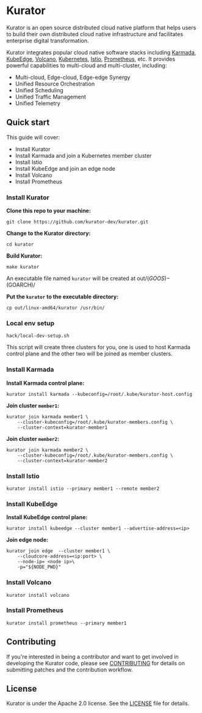 # Kurator

Kurator is an open source distributed cloud native platform that helps users to build their own distributed cloud native infrastructure and facilitates enterprise digital transformation.

Kurator integrates popular cloud native software stacks including [Karmada](https://github.com/karmada-io/karmada), [KubeEdge](https://github.com/kubeedge/kubeedge), [Volcano](https://github.com/volcano-sh/volcano), [Kubernetes](https://github.com/kubernetes/kubernetes), [Istio](https://github.com/istio/istio), [Prometheus](https://github.com/prometheus/prometheus), etc.
It provides powerful capabilities to multi-cloud and multi-cluster, including:

- Multi-cloud, Edge-cloud, Edge-edge Synergy
- Unified Resource Orchestration
- Unified Scheduling
- Unified Traffic Management
- Unified Telemetry

## Quick start

This guide will cover:

- Install Kurator
- Install Karmada and join a Kubernetes member cluster
- Install Istio
- Install KubeEdge and join an edge node
- Install Volcano
- Install Prometheus

### Install Kurator

**Clone this repo to your machine:**

```console
git clone https://github.com/kurator-dev/kurator.git
```

**Change to the Kurator directory:**

```console
cd kurator
```

**Build Kurator:**

```console
make kurator
```

An executable file named `kurator` will be created at out/$(GOOS)-$(GOARCH)/ 

**Put the `kurator`  to the executable directory:**

```console
cp out/linux-amd64/kurator /usr/bin/
```

### Local env setup

```console
hack/local-dev-setup.sh
```

This script will create three clusters for you, one is used to host Karmada control plane and the other two will be joined as member clusters.


### Install Karmada

**Install Karmada control plane:**

```console
kurator install karmada --kubeconfig=/root/.kube/kurator-host.config
```

**Join cluster `member1`:**

```console
kurator join karmada member1 \
    --cluster-kubeconfig=/root/.kube/kurator-members.config \
    --cluster-context=kurator-member1
```

**Join cluster `member2`:**

```console
kurator join karmada member2 \
    --cluster-kubeconfig=/root/.kube/kurator-members.config \
    --cluster-context=kurator-member2
```

### Install Istio

```console
kurator install istio --primary member1 --remote member2
```

### Install KubeEdge

**Install KubeEdge control plane:**

```console
kurator install kubeedge --cluster member1 --advertise-address=<ip>
```

**Join edge node:**

```console
kurator join edge  --cluster member1 \
    --cloudcore-address=<ip:port> \
    --node-ip= <node ip>\
    -p="${NODE_PWD}"
```

### Install Volcano

```console
kurator install volcano
```

### Install Prometheus

```console
kurator install prometheus --primary member1
```


## Contributing

If you're interested in being a contributor and want to get involved in
developing the Kurator code, please see [CONTRIBUTING](CONTRIBUTING.md) for
details on submitting patches and the contribution workflow.

## License

Kurator is under the Apache 2.0 license. See the [LICENSE](LICENSE) file for details.

